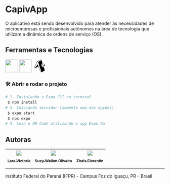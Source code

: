 # CapivApp

O aplicativo está sendo desenvolvido para atender às necessidades de microempresas e profissionais autônomos na área de tecnologia que utilizam a dinâmica de ordens de serviço (OS).


## Ferramentas e Tecnologias

<img loading="lazy" src="https://cdn.jsdelivr.net/gh/devicons/devicon/icons/react/react-original.svg" width="40" height="40"/> <img loadinh="lazy" src="https://cdn.jsdelivr.net/gh/devicons/devicon/icons/firebase/firebase-plain.svg" width="40" height="40"/> <img loadinh="lazy" src="https://raw.githubusercontent.com/CapviApp/CapiVapp/cb4bc64bc960202f9afc5a90459f3bb2c64d06ed/expo_1.svg" width="40" height="40"/>


### 🛠️ Abrir e rodar o projeto

```bash
# 1. Instalando o Expo CLI no terminal 
 $ npm install
# 3. Iniciando servidor (somente uma das opções)
 $ expo start
 $ npx expo
# 4. Leia o QR Code utilizando o app Expo Go
```

## Autoras
| [<img loading="lazy" src="https://avatars.githubusercontent.com/u/93216372?v=4" width=115><br><sub>Lara Victoria</sub>](https://github.com/LaraVic9) |  [<img loading="lazy" src="https://avatars.githubusercontent.com/u/66921441?v=4" width=115><br><sub>Suzy Wellen Oliveira</sub>](https://github.com/SuzyWellen07) |  [<img loading="lazy" src="https://avatars.githubusercontent.com/u/84157862?v=4" width=115><br><sub>Thais Florentin</sub>](https://github.com/LennyBla) |
| :---: | :---: | :---: |

---

Instituto Federal do Paraná (IFPR) - Campus Foz do Iguaçu, PR – Brasil




